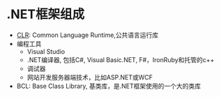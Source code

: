 # .NET框架组成

- [CLR](dotNET_CLR.md): Common Language Runtime,公共语言运行库
- 编程工具
  - Visual Studio
  - .NET编译器, 包括C#, Visual Basic.NET, F#，IronRuby和托管的c++
  - 调试器
  - 网站开发服务器端技术，比如ASP.NET或WCF
- BCL: Base Class Library, 基类库，是.NET框架使用的一个大的类库